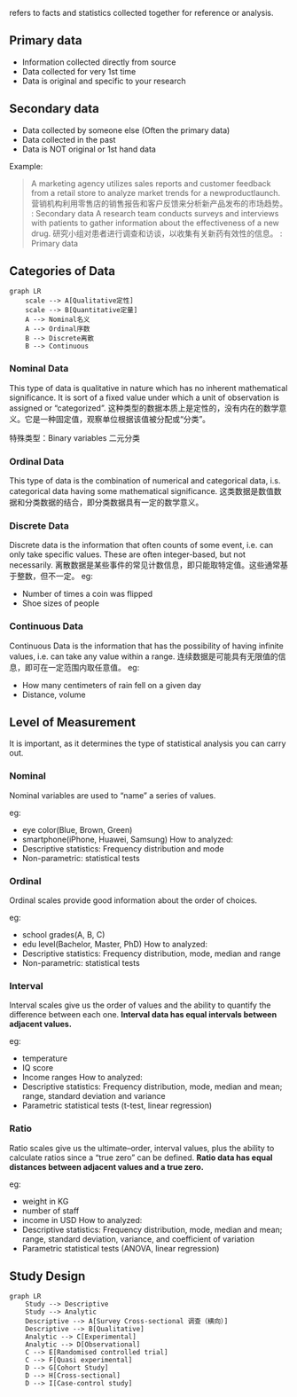refers to facts and statistics collected together for reference or analysis.

## Primary data
- Information collected directly from source
- Data collected for very 1st time
- Data is original and specific to your research
## Secondary data
- Data collected by someone else (Often the primary data)
- Data collected in the past
- Data is NOT original or 1st hand data

Example:
> A marketing agency utilizes sales reports and customer feedback from a retail store to analyze market trends for a newproductlaunch. 营销机构利用零售店的销售报告和客户反馈来分析新产品发布的市场趋势。
> : Secondary data
> A research team conducts surveys and interviews with patients to gather information about the effectiveness of a new drug. 研究小组对患者进行调查和访谈，以收集有关新药有效性的信息。
> : Primary data

## Categories of Data
```mermaid
graph LR
	scale --> A[Qualitative定性] 
	scale --> B[Quantitative定量]
	A --> Nominal名义
	A --> Ordinal序数
	B --> Discrete离散
	B --> Continuous
```

### Nominal Data
This type of data is qualitative in nature which has no inherent mathematical significance. It is sort of a fixed value under which a unit of observation is assigned or “categorized”.
这种类型的数据本质上是定性的，没有内在的数学意义。它是一种固定值，观察单位根据该值被分配或“分类”。

特殊类型：Binary variables 二元分类
### Ordinal Data
This type of data is the combination of numerical and categorical data, i.s. categorical data having some mathematical significance.
这类数据是数值数据和分类数据的结合，即分类数据具有一定的数学意义。
### Discrete Data
Discrete data is the information that often counts of some event, i.e. can only take specific values. These are often integer-based, but not necessarily.
离散数据是某些事件的常见计数信息，即只能取特定值。这些通常基于整数，但不一定。
eg:
- Number of times a coin was flipped
- Shoe sizes of people
### Continuous Data
Continuous Data is the information that has the possibility of having infinite values, i.e. can take any value within a range.
连续数据是可能具有无限值的信息，即可在一定范围内取任意值。
eg:
- How many centimeters of rain fell on a given day
- Distance, volume

## Level of Measurement
It is important, as it determines the type of statistical analysis you can carry out.
### Nominal
Nominal variables are used to “name” a series of values. 

eg:
- eye color(Blue, Brown, Green)
- smartphone(iPhone, Huawei, Samsung)
How to analyzed:
- Descriptive statistics: Frequency distribution and mode
- Non-parametric: statistical tests
### Ordinal
Ordinal scales provide good information about the order of choices.

eg:
- school grades(A, B, C)
- edu level(Bachelor, Master, PhD)
How to analyzed:
- Descriptive statistics: Frequency distribution, mode, median and range
- Non-parametric: statistical tests
### Interval
Interval scales give us the order of values and the ability to quantify the difference between each one. **Interval data has equal intervals between adjacent values.**

eg:
- temperature
- IQ score
- Income ranges
How to analyzed:
- Descriptive statistics: Frequency distribution, mode, median and mean; range, standard deviation and variance
- Parametric statistical tests (t-test, linear regression)
### Ratio
Ratio scales give us the ultimate–order, interval values, plus the ability to calculate ratios since a “true zero” can be defined. **Ratio data has equal distances between adjacent values and a true zero.**

eg:
- weight in KG
- number of staff
- income in USD
How to analyzed:
- Descriptive statistics: Frequency distribution, mode, median and mean; range, standard deviation, variance, and coefficient of variation
- Parametric statistical tests (ANOVA, linear regression)

## Study Design
```mermaid
graph LR
	Study --> Descriptive
	Study --> Analytic
	Descriptive --> A[Survey Cross-sectional 调查（横向）]
	Descriptive --> B[Qualitative]
	Analytic --> C[Experimental]
	Analytic --> D[Observational]
	C --> E[Randomised controlled trial]
	C --> F[Quasi experimental]
	D --> G[Cohort Study]
	D --> H[Cross-sectional]
	D --> I[Case-control study]
```
